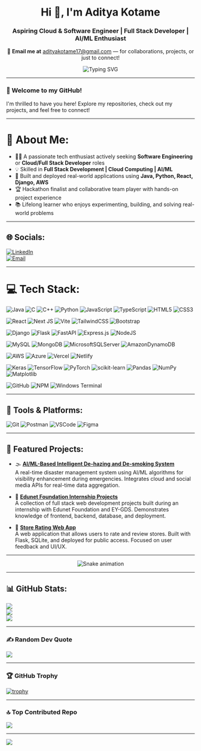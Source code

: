 <!-- Profile README -->

<h1 align="center">Hi 👋, I'm Aditya Kotame</h1>
<h3 align="center">Aspiring Cloud & Software Engineer | Full Stack Developer | AI/ML Enthusiast</h3>
<p align="center">
  📩 <strong>Email me at</strong> <a href="mailto:adityakotame@gmail.com">adityakotame17@gmail.com</a> — for collaborations, projects, or just to connect!
</p>

<p align="center">
  <img src="https://readme-typing-svg.demolab.com?font=Fira+Code&duration=4000&pause=1000&center=true&vCenter=true&width=600&lines=Cloud+%7C+Full+Stack+%7C+AI%2FML+Developer;Open+to+Software+Engineering+Opportunities;Let's+Build+Something+Great+Together" alt="Typing SVG" />
</p>

---

### 👋 Welcome to my GitHub!

I'm thrilled to have you here! Explore my repositories, check out my projects, and feel free to connect!

---

# 💫 About Me:
- 👨‍💻 A passionate tech enthusiast actively seeking **Software Engineering** or **Cloud/Full Stack Developer** roles  
- 💡 Skilled in **Full Stack Development | Cloud Computing | AI/ML**  
- 🚀 Built and deployed real-world applications using **Java, Python, React, Django, AWS**  
- 🏆 Hackathon finalist and collaborative team player with hands-on project experience  
- 📚 Lifelong learner who enjoys experimenting, building, and solving real-world problems  

---

## 🌐 Socials:
[![LinkedIn](https://img.shields.io/badge/LinkedIn-%230077B5.svg?logo=linkedin&logoColor=white)](https://linkedin.com/in/aditya-kotame)  
[![Email](https://img.shields.io/badge/Email-D14836?logo=gmail&logoColor=white)](mailto:adityakotame17@gmail.com)

---

# 💻 Tech Stack:
![Java](https://img.shields.io/badge/Java-%23ED8B00.svg?style=for-the-badge&logo=openjdk&logoColor=white)
![C](https://img.shields.io/badge/c-%2300599C.svg?style=for-the-badge&logo=c&logoColor=white)
![C++](https://img.shields.io/badge/c++-%2300599C.svg?style=for-the-badge&logo=c%2B%2B&logoColor=white)
![Python](https://img.shields.io/badge/python-3670A0?style=for-the-badge&logo=python&logoColor=ffdd54)
![JavaScript](https://img.shields.io/badge/javascript-%23323330.svg?style=for-the-badge&logo=javascript&logoColor=%23F7DF1E)
![TypeScript](https://img.shields.io/badge/typescript-%23007ACC.svg?style=for-the-badge&logo=typescript&logoColor=white)
![HTML5](https://img.shields.io/badge/html5-%23E34F26.svg?style=for-the-badge&logo=html5&logoColor=white)
![CSS3](https://img.shields.io/badge/css3-%231572B6.svg?style=for-the-badge&logo=css3&logoColor=white)

![React](https://img.shields.io/badge/react-%2320232a.svg?style=for-the-badge&logo=react&logoColor=%2361DAFB)
![Next JS](https://img.shields.io/badge/Next-black?style=for-the-badge&logo=next.js&logoColor=white)
![Vite](https://img.shields.io/badge/vite-%23646CFF.svg?style=for-the-badge&logo=vite&logoColor=white)
![TailwindCSS](https://img.shields.io/badge/tailwindcss-%2338B2AC.svg?style=for-the-badge&logo=tailwind-css&logoColor=white)
![Bootstrap](https://img.shields.io/badge/bootstrap-%238511FA.svg?style=for-the-badge&logo=bootstrap&logoColor=white)

![Django](https://img.shields.io/badge/django-%23092E20.svg?style=for-the-badge&logo=django&logoColor=white)
![Flask](https://img.shields.io/badge/flask-%23000.svg?style=for-the-badge&logo=flask&logoColor=white)
![FastAPI](https://img.shields.io/badge/FastAPI-005571?style=for-the-badge&logo=fastapi)
![Express.js](https://img.shields.io/badge/express.js-%23404d59.svg?style=for-the-badge&logo=express&logoColor=%2361DAFB)
![NodeJS](https://img.shields.io/badge/node.js-6DA55F?style=for-the-badge&logo=node.js&logoColor=white)

![MySQL](https://img.shields.io/badge/mysql-4479A1.svg?style=for-the-badge&logo=mysql&logoColor=white)
![MongoDB](https://img.shields.io/badge/MongoDB-%234ea94b.svg?style=for-the-badge&logo=mongodb&logoColor=white)
![MicrosoftSQLServer](https://img.shields.io/badge/Microsoft%20SQL%20Server-CC2927?style=for-the-badge&logo=microsoft%20sql%20server&logoColor=white)
![AmazonDynamoDB](https://img.shields.io/badge/Amazon%20DynamoDB-4053D6?style=for-the-badge&logo=Amazon%20DynamoDB&logoColor=white)

![AWS](https://img.shields.io/badge/AWS-%23FF9900.svg?style=for-the-badge&logo=amazon-aws&logoColor=white)
![Azure](https://img.shields.io/badge/azure-%230072C6.svg?style=for-the-badge&logo=microsoftazure&logoColor=white)
![Vercel](https://img.shields.io/badge/vercel-%23000000.svg?style=for-the-badge&logo=vercel&logoColor=white)
![Netlify](https://img.shields.io/badge/netlify-%23000000.svg?style=for-the-badge&logo=netlify&logoColor=#00C7B7)

![Keras](https://img.shields.io/badge/Keras-%23D00000.svg?style=for-the-badge&logo=Keras&logoColor=white)
![TensorFlow](https://img.shields.io/badge/TensorFlow-%23FF6F00.svg?style=for-the-badge&logo=TensorFlow&logoColor=white)
![PyTorch](https://img.shields.io/badge/PyTorch-%23EE4C2C.svg?style=for-the-badge&logo=PyTorch&logoColor=white)
![scikit-learn](https://img.shields.io/badge/scikit--learn-%23F7931E.svg?style=for-the-badge&logo=scikit-learn&logoColor=white)
![Pandas](https://img.shields.io/badge/pandas-%23150458.svg?style=for-the-badge&logo=pandas&logoColor=white)
![NumPy](https://img.shields.io/badge/numpy-%23013243.svg?style=for-the-badge&logo=numpy&logoColor=white)
![Matplotlib](https://img.shields.io/badge/Matplotlib-%23ffffff.svg?style=for-the-badge&logo=Matplotlib&logoColor=black)

![GitHub](https://img.shields.io/badge/github-%23121011.svg?style=for-the-badge&logo=github&logoColor=white)
![NPM](https://img.shields.io/badge/NPM-%23CB3837.svg?style=for-the-badge&logo=npm&logoColor=white)
![Windows Terminal](https://img.shields.io/badge/Windows%20Terminal-%234D4D4D.svg?style=for-the-badge&logo=windows-terminal&logoColor=white)

---

## 🧰 Tools & Platforms:
![Git](https://img.shields.io/badge/Git-F05032?style=for-the-badge&logo=git&logoColor=white)
![Postman](https://img.shields.io/badge/Postman-FF6C37?style=for-the-badge&logo=postman&logoColor=white)
![VSCode](https://img.shields.io/badge/VS%20Code-007ACC?style=for-the-badge&logo=visual-studio-code&logoColor=white)
![Figma](https://img.shields.io/badge/Figma-F24E1E?style=for-the-badge&logo=figma&logoColor=white)

---

## 📌 Featured Projects:

- 🌫️ [**AI/ML-Based Intelligent De-hazing and De-smoking System**](https://github.com/Aditya-Kotame02/AI-ML-Based-Intelligent-De-hazing-And-De-smoking-System-)  
  A real-time disaster management system using AI/ML algorithms for visibility enhancement during emergencies. Integrates cloud and social media APIs for real-time data aggregation.

- 💼 [**Edunet Foundation Internship Projects**](https://github.com/Aditya-Kotame02/EdunetFoundation-Internship)  
  A collection of full stack web development projects built during an internship with Edunet Foundation and EY-GDS. Demonstrates knowledge of frontend, backend, database, and deployment.

- 🛒 [**Store Rating Web App**](https://github.com/Aditya-Kotame02/Store_Rating_Web_App)  
  A web application that allows users to rate and review stores. Built with Flask, SQLite, and deployed for public access. Focused on user feedback and UI/UX.

---
<!-- Snake Game Repo View -->

<div align="center">
  <img src="https://profile-readme-generator.com/assets/snake.svg" alt="Snake animation" />
</div>

---

## 📊 GitHub Stats:
![](https://github-readme-stats.vercel.app/api?username=Aditya-Kotame02&theme=dark&hide_border=false&include_all_commits=true&count_private=true)<br/>
![](https://nirzak-streak-stats.vercel.app/?user=Aditya-Kotame02&theme=dark&hide_border=false)<br/>
![](https://github-readme-stats.vercel.app/api/top-langs/?username=Aditya-Kotame02&theme=dark&hide_border=false&include_all_commits=true&count_private=true&layout=compact)

---

### ✍️ Random Dev Quote
![](https://quotes-github-readme.vercel.app/api?type=horizontal&theme=gruvbox)

---

### 🏆 GitHub Trophy
[![trophy](https://github-profile-trophy.vercel.app/?username=Aditya-Kotame02&theme=algolia&margin-w=15)](https://github.com/ryo-ma/github-profile-trophy)

---

### 🔝 Top Contributed Repo
![](https://github-contributor-stats.vercel.app/api?username=Aditya-Kotame02&limit=5&theme=dark&combine_all_yearly_contributions=true)

---

[![](https://visitcount.itsvg.in/api?id=Aditya-Kotame02&icon=0&color=0)](https://visitcount.itsvg.in)

<!-- Proudly created by Aditya Kotame | Enhanced with GPRM ( https://gprm.itsvg.in ) -->
